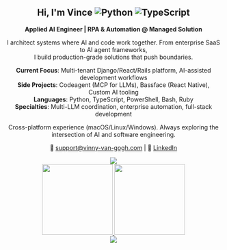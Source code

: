 <div align="center">

## Hi, I'm Vince ![Python](https://img.shields.io/badge/-Python-3776AB?style=flat-square&logo=Python&logoColor=white) ![TypeScript](https://img.shields.io/badge/-TypeScript-007ACC?style=flat-square&logo=typescript&logoColor=white)

**Applied AI Engineer | RPA & Automation @ Managed Solution**

I architect systems where AI and code work together. From enterprise SaaS to AI agent frameworks,<br>I build production-grade solutions that push boundaries.

**Current Focus**: Multi-tenant Django/React/Rails platform, AI-assisted development workflows  
**Side Projects**: Codeagent (MCP for LLMs), Bassface (React Native), Custom AI tooling  
**Languages**: Python, TypeScript, PowerShell, Bash, Ruby  
**Specialties**: Multi-LLM coordination, enterprise automation, full-stack development

Cross-platform experience (macOS/Linux/Windows). Always exploring the intersection of AI and software engineering.

📧 support@vinny-van-gogh.com | 💼 [LinkedIn](https://linkedin.com/in/vincevasile)

</div>

<div align="center">
  <img src="https://github-profile-trophy.vercel.app/?username=VinnyVanGogh&theme=dracula&no-frame=true&rank=B,A,AA,AAA,S,SS,SSS&column=5&margin-w=15&margin-h=15" />
</div>

<div align="center">
  <a href="https://github.com/VinnyVanGogh">
    <img height="165em" src="https://github-readme-stats.vercel.app/api?username=VinnyVanGogh&show_icons=true&theme=dracula&hide_border=true&count_private=true" />
    <img height="165em" src="https://github-readme-stats.vercel.app/api/top-langs/?username=VinnyVanGogh&layout=compact&theme=dracula&hide_border=true" />
  </a>
</div>

<div align="center">
  <img src="https://github-readme-streak-stats.herokuapp.com/?user=VinnyVanGogh&theme=dracula&hide_border=true" />
</div>
